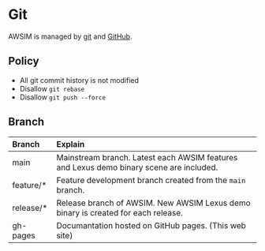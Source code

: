 # Git 

AWSIM is managed by [git](https://git-scm.com/) and [GitHub](https://github.com/).

## Policy

- All git commit history is not modified
- Disallow `git rebase`
- Disallow `git push --force`

## Branch

|Branch|Explain|
|:--|:--|
|main|Mainstream branch. Latest each AWSIM features and Lexus demo binary scene are included.|
|feature/*|Feature development branch created from the `main` branch.|
|release/*|Release branch of AWSIM. New AWSIM Lexus demo binary is created for each release.|
|gh-pages|Documantation hosted on GitHub pages. (This web site)|